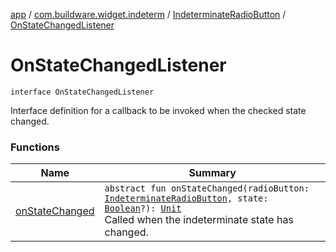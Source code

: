 [app](../../../index.md) / [com.buildware.widget.indeterm](../../index.md) / [IndeterminateRadioButton](../index.md) / [OnStateChangedListener](.)

# OnStateChangedListener

`interface OnStateChangedListener`

Interface definition for a callback to be invoked when the checked state changed.

### Functions

| Name | Summary |
|---|---|
| [onStateChanged](on-state-changed.md) | `abstract fun onStateChanged(radioButton: `[`IndeterminateRadioButton`](../index.md)`, state: `[`Boolean`](https://kotlinlang.org/api/latest/jvm/stdlib/kotlin/-boolean/index.html)`?): `[`Unit`](https://kotlinlang.org/api/latest/jvm/stdlib/kotlin/-unit/index.html)<br>Called when the indeterminate state has changed. |
